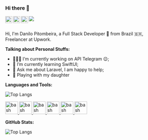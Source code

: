 ### Hi there 👋
<a href="https://twitter.com/DaniloPitombei1">
    <img align="left" alt="Danilo Pitombeira | Twitter" width="22px" src="https://cdn.jsdelivr.net/npm/simple-icons@v3/icons/twitter.svg" />
</a>
<a href="https://www.linkedin.com/in/danilo-pitombeira-dos-prazeres-116b6238/">
    <img align="left" alt="Danilo LinkeDIN" width="22px" src="https://cdn.jsdelivr.net/npm/simple-icons@v3/icons/linkedin.svg" />
</a>
<a href="https://www.instagram.com/danilo.pitombeira/">
    <img align="left" alt="Danilo Pitombeira Instagram" width="22px" src="https://cdn.jsdelivr.net/npm/simple-icons@v3/icons/instagram.svg" />
</a>

![](https://visitor-badge.glitch.me/badge?page_id=pitombeira00.pitombeira00)

<br />
Hi, I'm Danilo Pitombeira, a Full Stack Developer 🚀 from Brazil 🇧🇷, Freelancer at Upwork. 

**Talking about Personal Stuffs:**

- 👨🏽‍💻 I’m currently working on API Telegram :wink:;
- 📱 I’m currently learning SwiftUI; 
- 💬 Ask me about Laravel, I am happy to help;
- 👧 Playing with my daughter



**Languages and Tools:**  

![Top Langs](https://github-readme-stats.vercel.app/api/top-langs/?username=pitombeira00&layout=compact)
<p align="left">
<a href="https://www.laravel.com" target="_blank"> <img src="https://www.vectorlogo.zone/logos/laravel/laravel-icon.svg" alt="bash" width="40" height="40"/> </a>
<a href="https://www.php.net" target="_blank"> <img src="https://www.vectorlogo.zone/logos/php/php-icon.svg" alt="bash" width="40" height="40"/> </a>
<a href="https://www.mysql.com" target="_blank"> <img src="https://www.vectorlogo.zone/logos/mysql/mysql-official.svg" alt="bash" width="40" height="40"/> </a>
<a href="https://www.jquery.com" target="_blank"> <img src="https://www.vectorlogo.zone/logos/jquery/jquery-icon.svg" alt="bash" width="40" height="40"/> </a>
<a href="https://www.getbootstrap.com" target="_blank"> <img src="https://www.vectorlogo.zone/logos/getbootstrap/getbootstrap-icon.svg" alt="bash" width="40" height="40"/> </a>
<a href="https://www.apple.com" target="_blank"> <img src="https://www.vectorlogo.zone/logos/apple/apple-tile.svg" alt="bash" width="40" height="40"/> </a>
</p>

**GitHub Stats:**  

![Top Langs](https://github-readme-stats.vercel.app/api?username=pitombeira00&theme=dark&show_icons=true)
<!--
**pitombeira00/pitombeira00** is a ✨ _special_ ✨ repository because its `README.md` (this file) appears on your GitHub profile.

Here are some ideas to get you started:

- 🔭 I’m currently working on ...
- 🌱 I’m currently learning ...
- 👯 I’m looking to collaborate on ...
- 🤔 I’m looking for help with ...
- 💬 Ask me about ...
- 📫 How to reach me: ...
- 😄 Pronouns: ...
- ⚡ Fun fact: ...
-->
